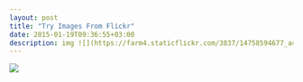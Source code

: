 ```yaml
---
layout: post
title: "Try Images From Flickr"
date: 2015-01-19T09:36:55+03:00
description: img ![](https://farm4.staticflickr.com/3837/14758594677_a4935fa6e8_o.jpg)
---
```


![](https://farm4.staticflickr.com/3837/14758594677_a4935fa6e8_o.jpg)
